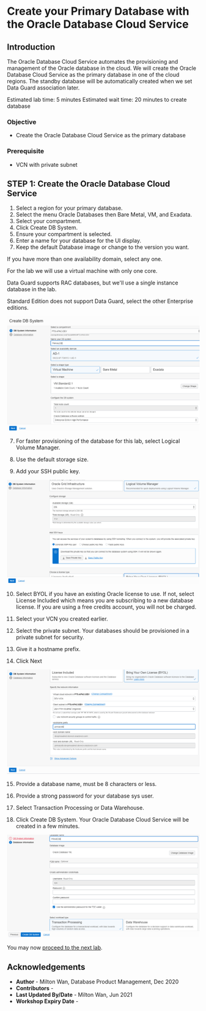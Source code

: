 # Create your Primary Database with the Oracle Database Cloud Service

## Introduction
The Oracle Database Cloud Service automates the provisioning and management of the Oracle database in the cloud.  We will create the Oracle Database Cloud Service as the primary database in one of the cloud regions.  The standby database will be automatically created when we set Data Guard association later.

Estimated lab time:  5 minutes
Estimated wait time: 20 minutes to create database

### Objective
- Create the Oracle Database Cloud Service as the primary database

### Prerequisite
- VCN with private subnet


## **STEP 1:** Create the Oracle Database Cloud Service
1. Select a region for your primary database.
2. Select the menu Oracle Databases then Bare Metal, VM, and Exadata.
3. Select your compartment.
4. Click Create DB System.
5. Ensure your compartment is selected.
6. Enter a name for your database for the UI display.
7. Keep the default Database image or change to the version you want.  

If you have more than one availability domain, select any one.

For the lab we will use a virtual machine with only one core.  

Data Guard supports RAC databases, but we'll use a single instance database in the lab.  

Standard Edition does not support Data Guard, select the other Enterprise editions.

  ![image-20210121184635385](./images/image-20210121184635385.png)



7. For faster provisioning of the database for this lab, select Logical Volume Manager.

8. Use the default storage size.

9. Add your SSH public key.



  ![image-20210121184848646](./images/image-20210121184848646.png)



10. Select BYOL if you have an existing Oracle license to use.   If not, select License Included which means you are subscribing to a new database license.  If you are using a free credits account, you will not be charged.

11. Select your VCN you created earlier.

12. Select the private subnet.  Your databases should be provisioned in a private subnet for security.

13. Give it a hostname prefix.

14. Click Next



  ![image-20210121185143404](./images/image-20210121185143404.png)

15. Provide a database name, must be 8 characters or less.

16. Provide a strong password for your database sys user.

17. Select Transaction Processing or Data Warehouse.

18. Click Create DB System.  Your Oracle Database Cloud Service will be created in a few minutes.


  ![image-20210121185604333](./images/image-20210121185604333.png)

You may now [proceed to the next lab](#next).

## Acknowledgements
* **Author** - Milton Wan, Database Product Management, Dec 2020
* **Contributors** -  
* **Last Updated By/Date** - Milton Wan, Jun 2021
* **Workshop Expiry Date** -

